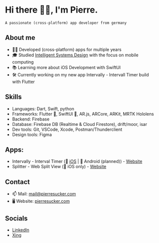 # Hi there 👋🏻, I'm Pierre.

```
A passionate (cross-platform) app developer from germany
```

## About me
- 🧑‍💻 Developed (cross-platform) apps for multiple years
- 🎓 Studied [Intelligent Systems Design](https://www.hshl.de/en/studying/en-study-programs/en-bachelors-programs/en-intelligent-systems-design/) with the focus on mobile computing
- 📚 Learning more about iOS Development with SwiftUI
- 🛠️ Currently working on my new app Intervally - Intervall Timer build with Flutter

## Skills
- Languages: Dart, Swift, python
- Frameworks: Flutter 💙, SwiftUI 🧡, AR.js, ARCore, ARKit, MRTK Hololens
- Backend: Firebase
- Database: Firebase DB (Realtime & Cloud Firestore), drift/moor, isar
- Dev tools: Git, VSCode, Xcode, Postman/Thunderclient
- Design tools: Figma

## Apps:
- Intervally - Interval Timer (📱 [iOS](https://apps.apple.com/de/app/intervally-intervall-timer/id6449355661) | 🤖 Android (planned)) - [Website](https://intervally.pierresucker.com)
- Splitter - Web Split View (📱 iOS only) - [Website](https://splitter.pierresucker.com)

## Contact
- 📫 Mail: [mail@pierresucker.com](mailto:mail@pierresucker.com)
- 🖥️ Website: [pierresucker.com](https://pierresucker.com)

## Socials
- [LinkedIn](https://www.linkedin.com/in/pierresucker/)
- [Xing](https://www.xing.com/profile/Pierre_Sucker/)
